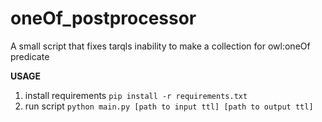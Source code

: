 # oneOf_postprocessor
A small script that fixes tarqls inability to make a collection for owl:oneOf predicate

**USAGE**

1. install requirements `pip install -r requirements.txt`
2. run script `python main.py [path to input ttl] [path to output ttl]`
